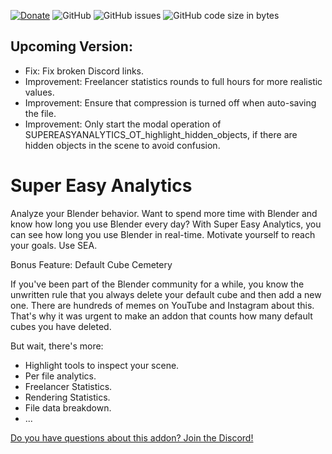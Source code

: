 [![Donate](https://img.shields.io/endpoint?url=https%3A%2F%2Fraw.githubusercontent.com%2FBlenderDefender%2FBlenderDefender%2Fshields_endpoint%2FSUPEREASYANALYTICS.json)](https://blendermarket.com/products/blender-analytics)
![GitHub](https://img.shields.io/github/license/BlenderDefender/SuperEasyAnalytics?color=green&style=for-the-badge)
![GitHub issues](https://img.shields.io/github/issues/BlenderDefender/SuperEasyAnalytics?style=for-the-badge)
![GitHub code size in bytes](https://img.shields.io/github/languages/code-size/BlenderDefender/SuperEasyAnalytics?style=for-the-badge)

## Upcoming Version:

<!-- CHANGELOG -->
- Fix: Fix broken Discord links.
- Improvement: Freelancer statistics rounds to full hours for more realistic values.
- Improvement: Ensure that compression is turned off when auto-saving the file.
- Improvement: Only start the modal operation of SUPEREASYANALYTICS_OT_highlight_hidden_objects, if there are hidden objects in the scene to avoid confusion.
<!-- CHANGELOG -->

# Super Easy Analytics

Analyze your Blender behavior. Want to spend more time with Blender and know how long you use Blender every day?
With Super Easy Analytics, you can see how long you use Blender in real-time. Motivate yourself to reach your goals.
Use SEA.

Bonus Feature: Default Cube Cemetery

If you've been part of the Blender community for a while, you know the unwritten rule that you always delete your default cube
and then add a new one. There are hundreds of memes on YouTube and Instagram about this. That's why it was urgent
to make an addon that counts how many default cubes you have deleted.

But wait, there's more:
- Highlight tools to inspect your scene.
- Per file analytics.
- Freelancer Statistics.
- Rendering Statistics.
- File data breakdown.
- ...

[Do you have questions about this addon? Join the Discord!](https://bit.ly/discord-sea)
